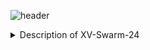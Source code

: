 
![header](https://capsule-render.vercel.app/api?type=venom&text=XV-Swarm-2024&width=1000)

<details>  
    <summary>Description of XV-Swarm-24</summary>
        The objective of this class was to create and program swarm drones ourselves. For the first few weeks of class we built the drones with m
</details>
